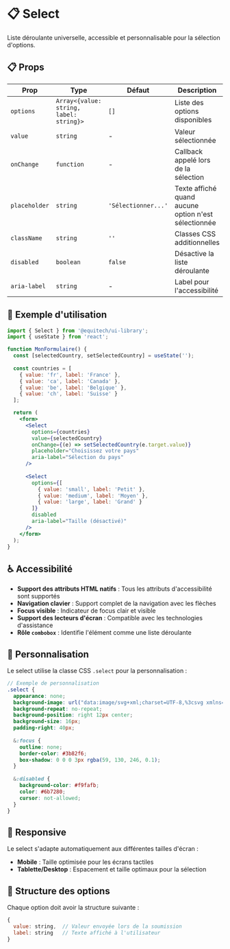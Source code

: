 # 📋 Select

Liste déroulante universelle, accessible et personnalisable pour la sélection d'options.

## 📋 Props

| Prop | Type | Défaut | Description |
|------|------|--------|-------------|
| `options` | `Array<{value: string, label: string}>` | `[]` | Liste des options disponibles |
| `value` | `string` | - | Valeur sélectionnée |
| `onChange` | `function` | - | Callback appelé lors de la sélection |
| `placeholder` | `string` | `'Sélectionner...'` | Texte affiché quand aucune option n'est sélectionnée |
| `className` | `string` | `''` | Classes CSS additionnelles |
| `disabled` | `boolean` | `false` | Désactive la liste déroulante |
| `aria-label` | `string` | - | Label pour l'accessibilité |

## 🚀 Exemple d'utilisation

```jsx
import { Select } from '@equitech/ui-library';
import { useState } from 'react';

function MonFormulaire() {
  const [selectedCountry, setSelectedCountry] = useState('');
  
  const countries = [
    { value: 'fr', label: 'France' },
    { value: 'ca', label: 'Canada' },
    { value: 'be', label: 'Belgique' },
    { value: 'ch', label: 'Suisse' }
  ];

  return (
    <form>
      <Select
        options={countries}
        value={selectedCountry}
        onChange={(e) => setSelectedCountry(e.target.value)}
        placeholder="Choisissez votre pays"
        aria-label="Sélection du pays"
      />
      
      <Select
        options={[
          { value: 'small', label: 'Petit' },
          { value: 'medium', label: 'Moyen' },
          { value: 'large', label: 'Grand' }
        ]}
        disabled
        aria-label="Taille (désactivé)"
      />
    </form>
  );
}
```

## ♿ Accessibilité

- **Support des attributs HTML natifs** : Tous les attributs d'accessibilité sont supportés
- **Navigation clavier** : Support complet de la navigation avec les flèches
- **Focus visible** : Indicateur de focus clair et visible
- **Support des lecteurs d'écran** : Compatible avec les technologies d'assistance
- **Rôle `combobox`** : Identifie l'élément comme une liste déroulante

## 🎨 Personnalisation

Le select utilise la classe CSS `.select` pour la personnalisation :

```scss
// Exemple de personnalisation
.select {
  appearance: none;
  background-image: url("data:image/svg+xml;charset=UTF-8,%3csvg xmlns='http://www.w3.org/2000/svg' viewBox='0 0 24 24' fill='none' stroke='currentColor' stroke-width='2' stroke-linecap='round' stroke-linejoin='round'%3e%3cpolyline points='6,9 12,15 18,9'%3e%3c/polyline%3e%3c/svg%3e");
  background-repeat: no-repeat;
  background-position: right 12px center;
  background-size: 16px;
  padding-right: 40px;
  
  &:focus {
    outline: none;
    border-color: #3b82f6;
    box-shadow: 0 0 0 3px rgba(59, 130, 246, 0.1);
  }
  
  &:disabled {
    background-color: #f9fafb;
    color: #6b7280;
    cursor: not-allowed;
  }
}
```

## 📱 Responsive

Le select s'adapte automatiquement aux différentes tailles d'écran :
- **Mobile** : Taille optimisée pour les écrans tactiles
- **Tablette/Desktop** : Espacement et taille optimaux pour la sélection

## 🔧 Structure des options

Chaque option doit avoir la structure suivante :
```javascript
{
  value: string,  // Valeur envoyée lors de la soumission
  label: string   // Texte affiché à l'utilisateur
}
``` 